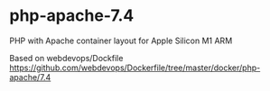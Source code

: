 # php-apache-7.4
PHP with Apache container layout for Apple Silicon M1 ARM

Based on webdevops/Dockfile
https://github.com/webdevops/Dockerfile/tree/master/docker/php-apache/7.4
